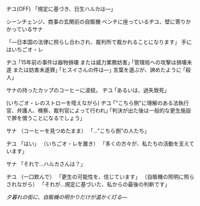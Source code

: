ヂユ(OFF)
「規定に基づき、日生ハルカは―」

シーンチェンジ、商事の玄関前の自販機
ベンチに座っているヂユ、壁に寄りかかっているサナ

「―日本国の法律に照らし合わされ、裁判所で裁かれることになります」
手にはいちごオ・レ

ヂユ
｢15年前の事件は器物損壊 または威力業務妨害｣
｢管理局への攻撃は損壊未遂 または妨害未遂罪｣
｢ヒスイさんの件は―｣
言葉を選ぶが、諦めたように
｢殺人｣

サナの持ったカップのコーヒーに波紋。
ヂユ
｢あるいは、過失致死｣

(いちごオ・レのストローを咥えながら)
ヂユ
｢"こちら側"に理解のある法執行官、弁護人、検察、裁判官によって行われ｣
｢判決が出た後は一般的な更生施設で罪を償うことになるでしょう｣

サナ
（コーヒーを見つめたまま）
「..."こちら側"の人たち」

ヂユ
「はい」
（いちごオ・レを置き）
「多くの方々が、私たちの活動を支えています」

サナ
「それで...ハルカさんは？」

ヂユ
（一口飲んで）
「更生の可能性を、信じています」
（自販機の照明に照らされながら）
「それが...規定に基づいた、私からの最後の判断です」

*夕暮れの街に、自販機の明かりだけが温かく灯る―*
